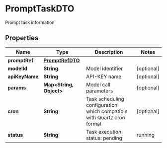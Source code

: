 

# PromptTaskDTO

Prompt task information

## Properties

| Name | Type | Description | Notes |
|------------ | ------------- | ------------- | -------------|
|**promptRef** | [**PromptRefDTO**](PromptRefDTO.md) |  |  |
|**modelId** | **String** | Model identifier |  [optional] |
|**apiKeyName** | **String** | API-KEY name |  [optional] |
|**params** | **Map&lt;String, Object&gt;** | Model call parameters |  [optional] |
|**cron** | **String** | Task scheduling configuration which compatible with Quartz cron format |  [optional] |
|**status** | **String** | Task execution status: pending | running | succeeded | failed |  [optional] |



